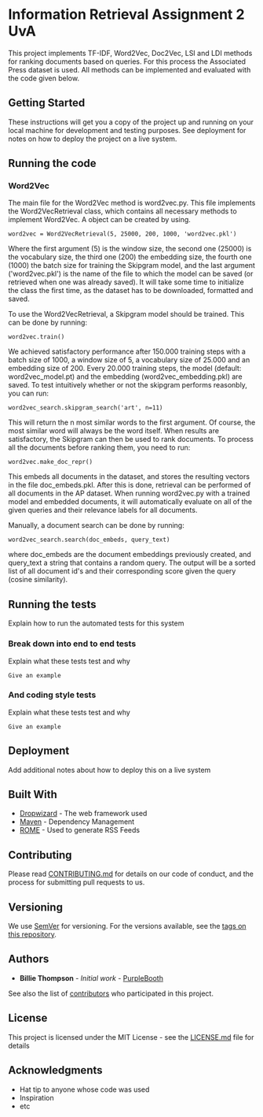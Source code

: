 # Information Retrieval Assignment 2 UvA

This project implements TF-IDF, Word2Vec, Doc2Vec, LSI and LDI methods for ranking documents based on queries. For this process the Associated Press dataset is used. All methods can be implemented and evaluated with the code given below.

## Getting Started

These instructions will get you a copy of the project up and running on your local machine for development and testing purposes. See deployment for notes on how to deploy the project on a live system.

## Running the code

### Word2Vec

The main file for the Word2Vec method is word2vec.py. This file implements the Word2VecRetrieval class, which contains all necessary methods to implement Word2Vec. A object can be created by using.

```
word2vec = Word2VecRetrieval(5, 25000, 200, 1000, 'word2vec.pkl')
```

Where the first argument (5) is the window size, the second one (25000) is the vocabulary size, the third one (200) the embedding size, the fourth one (1000) the batch size for training the Skipgram model, and the last argument ('word2vec.pkl') is the name of the file to which the model can be saved (or retrieved when one was already saved). It will take some time to initialize the class the first time, as the dataset has to be downloaded, formatted and saved.

To use the Word2VecRetrieval, a Skipgram model should be trained. This can be done by running:


```
word2vec.train()
```

We achieved satisfactory performance after 150.000 training steps with a batch size of 1000, a window size of 5, a vocabulary size of 25.000 and an embedding size of 200. Every 20.000 training steps, the model (default: word2vec_model.pt) and the embedding (word2vec_embedding.pkl) are saved. To test intuitively whether or not the skipgram performs reasonbly, you can run:

```
word2vec_search.skipgram_search('art', n=11)
```

This will return the n most similar words to the first argument. Of course, the most similar word will always be the word itself. When results are satisfactory, the Skipgram can then be used to rank documents. To process all the documents before ranking them, you need to run:

```
word2vec.make_doc_repr()
```

This embeds all documents in the dataset, and stores the resulting vectors in the file doc_embeds.pkl. After this is done, retrieval can be performed of all documents in the AP dataset. When running word2vec.py with a trained model and embedded documents, it will automatically evaluate on all of the given queries and their relevance labels for all documents.

Manually, a document search can be done by running:

```
word2vec_search.search(doc_embeds, query_text)
```

where doc_embeds are the document embeddings previously created, and query_text a string that contains a random query. The output will be a sorted list of all document id's and their corresponding score given the query (cosine similarity).

## Running the tests

Explain how to run the automated tests for this system

### Break down into end to end tests

Explain what these tests test and why

```
Give an example
```

### And coding style tests

Explain what these tests test and why

```
Give an example
```

## Deployment

Add additional notes about how to deploy this on a live system

## Built With

* [Dropwizard](http://www.dropwizard.io/1.0.2/docs/) - The web framework used
* [Maven](https://maven.apache.org/) - Dependency Management
* [ROME](https://rometools.github.io/rome/) - Used to generate RSS Feeds

## Contributing

Please read [CONTRIBUTING.md](https://gist.github.com/PurpleBooth/b24679402957c63ec426) for details on our code of conduct, and the process for submitting pull requests to us.

## Versioning

We use [SemVer](http://semver.org/) for versioning. For the versions available, see the [tags on this repository](https://github.com/your/project/tags). 

## Authors

* **Billie Thompson** - *Initial work* - [PurpleBooth](https://github.com/PurpleBooth)

See also the list of [contributors](https://github.com/your/project/contributors) who participated in this project.

## License

This project is licensed under the MIT License - see the [LICENSE.md](LICENSE.md) file for details

## Acknowledgments

* Hat tip to anyone whose code was used
* Inspiration
* etc

